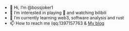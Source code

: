 - 👋 Hi, I’m @bossjoker1
- 👀 I’m interested in playing ​:badminton: and watching bilibili
- 🌱 I’m currently learning web3, software analysis and rust
- 📫 How to reach me (qq:1397157763 & [My blog](https://bossjoker1.github.io/)



<!---
bossjoker1/bossjoker1 is a ✨ special ✨ repository because its `README.md` (this file) appears on your GitHub profile.
You can click the Preview link to take a look at your changes.
--->

